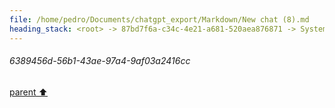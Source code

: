```yaml
---
file: /home/pedro/Documents/chatgpt_export/Markdown/New chat (8).md
heading_stack: <root> -> 87bd7f6a-c34c-4e21-a681-520aea876871 -> System -> 0305e3b7-9645-4e79-89a2-794319c6d100 -> System -> aaa236d3-b162-4863-965c-406dd86ac031 -> User -> 6389456d-56b1-43ae-97a4-9af03a2416cc
---
```

###### 6389456d-56b1-43ae-97a4-9af03a2416cc
[parent ⬆️](#aaa236d3-b162-4863-965c-406dd86ac031)
